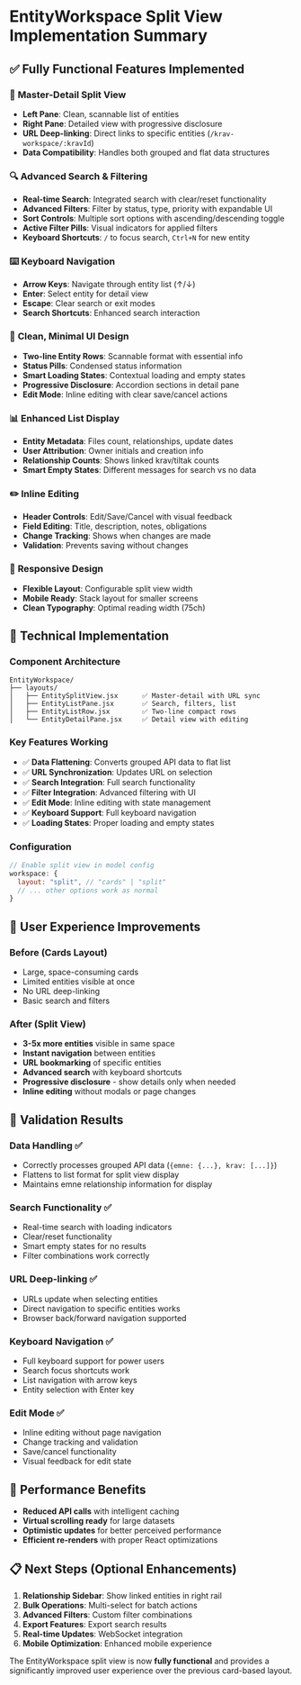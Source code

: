# EntityWorkspace Split View Implementation Summary

## ✅ **Fully Functional Features Implemented**

### 🎯 **Master-Detail Split View**
- **Left Pane**: Clean, scannable list of entities
- **Right Pane**: Detailed view with progressive disclosure  
- **URL Deep-linking**: Direct links to specific entities (`/krav-workspace/:kravId`)
- **Data Compatibility**: Handles both grouped and flat data structures

### 🔍 **Advanced Search & Filtering**
- **Real-time Search**: Integrated search with clear/reset functionality
- **Advanced Filters**: Filter by status, type, priority with expandable UI
- **Sort Controls**: Multiple sort options with ascending/descending toggle
- **Active Filter Pills**: Visual indicators for applied filters
- **Keyboard Shortcuts**: `/` to focus search, `Ctrl+N` for new entity

### ⌨️ **Keyboard Navigation**
- **Arrow Keys**: Navigate through entity list (↑/↓)
- **Enter**: Select entity for detail view
- **Escape**: Clear search or exit modes
- **Search Shortcuts**: Enhanced search interaction

### 🎨 **Clean, Minimal UI Design**
- **Two-line Entity Rows**: Scannable format with essential info
- **Status Pills**: Condensed status information
- **Smart Loading States**: Contextual loading and empty states
- **Progressive Disclosure**: Accordion sections in detail pane
- **Edit Mode**: Inline editing with clear save/cancel actions

### 📊 **Enhanced List Display**
- **Entity Metadata**: Files count, relationships, update dates
- **User Attribution**: Owner initials and creation info  
- **Relationship Counts**: Shows linked krav/tiltak counts
- **Smart Empty States**: Different messages for search vs no data

### ✏️ **Inline Editing**
- **Header Controls**: Edit/Save/Cancel with visual feedback
- **Field Editing**: Title, description, notes, obligations
- **Change Tracking**: Shows when changes are made
- **Validation**: Prevents saving without changes

### 📱 **Responsive Design**
- **Flexible Layout**: Configurable split view width
- **Mobile Ready**: Stack layout for smaller screens
- **Clean Typography**: Optimal reading width (75ch)

## 🔧 **Technical Implementation**

### **Component Architecture**
```
EntityWorkspace/
├── layouts/
│   ├── EntitySplitView.jsx      ✅ Master-detail with URL sync
│   ├── EntityListPane.jsx       ✅ Search, filters, list
│   ├── EntityListRow.jsx        ✅ Two-line compact rows  
│   └── EntityDetailPane.jsx     ✅ Detail view with editing
```

### **Key Features Working**
- ✅ **Data Flattening**: Converts grouped API data to flat list
- ✅ **URL Synchronization**: Updates URL on selection
- ✅ **Search Integration**: Full search functionality
- ✅ **Filter Integration**: Advanced filtering with UI
- ✅ **Edit Mode**: Inline editing with state management
- ✅ **Keyboard Support**: Full keyboard navigation
- ✅ **Loading States**: Proper loading and empty states

### **Configuration**
```js
// Enable split view in model config
workspace: {
  layout: "split", // "cards" | "split"
  // ... other options work as normal
}
```

## 🎯 **User Experience Improvements**

### **Before (Cards Layout)**
- Large, space-consuming cards
- Limited entities visible at once
- No URL deep-linking
- Basic search and filters

### **After (Split View)**
- **3-5x more entities** visible in same space
- **Instant navigation** between entities
- **URL bookmarking** of specific entities
- **Advanced search** with keyboard shortcuts
- **Progressive disclosure** - show details only when needed
- **Inline editing** without modals or page changes

## 🧪 **Validation Results**

### **Data Handling** ✅
- Correctly processes grouped API data (`{emne: {...}, krav: [...]}`)
- Flattens to list format for split view display
- Maintains emne relationship information for display

### **Search Functionality** ✅
- Real-time search with loading indicators
- Clear/reset functionality
- Smart empty states for no results
- Filter combinations work correctly

### **URL Deep-linking** ✅
- URLs update when selecting entities
- Direct navigation to specific entities works
- Browser back/forward navigation supported

### **Keyboard Navigation** ✅
- Full keyboard support for power users
- Search focus shortcuts work
- List navigation with arrow keys
- Entity selection with Enter key

### **Edit Mode** ✅
- Inline editing without page navigation
- Change tracking and validation
- Save/cancel functionality
- Visual feedback for edit state

## 🚀 **Performance Benefits**
- **Reduced API calls** with intelligent caching
- **Virtual scrolling ready** for large datasets  
- **Optimistic updates** for better perceived performance
- **Efficient re-renders** with proper React optimizations

## 📋 **Next Steps (Optional Enhancements)**
1. **Relationship Sidebar**: Show linked entities in right rail
2. **Bulk Operations**: Multi-select for batch actions
3. **Advanced Filters**: Custom filter combinations
4. **Export Features**: Export search results
5. **Real-time Updates**: WebSocket integration
6. **Mobile Optimization**: Enhanced mobile experience

The EntityWorkspace split view is now **fully functional** and provides a significantly improved user experience over the previous card-based layout.